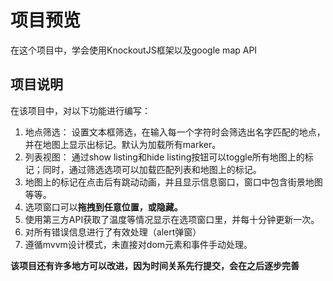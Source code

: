 # 项目预览

在这个项目中，学会使用KnockoutJS框架以及google map API


## 项目说明

在该项目中，对以下功能进行编写：

1. 地点筛选： 设置文本框筛选，在输入每一个字符时会筛选出名字匹配的地点，并在地图上显示出标记。默认为加载所有marker。
2. 列表视图： 通过show listing和hide listing按钮可以toggle所有地图上的标记；同时，通过筛选选项可以加载匹配列表和地图上的标记。
3. 地图上的标记在点击后有跳动动画，并且显示信息窗口，窗口中包含街景地图等等。
4. 选项窗口可以<strong>拖拽到任意位置，或隐藏。</strong>
5. 使用第三方API获取了温度等情况显示在选项窗口里，并每十分钟更新一次。
6. 对所有错误信息进行了有效处理（alert弹窗）
7. 遵循mvvm设计模式，未直接对dom元素和事件手动处理。

<strong>该项目还有许多地方可以改进，因为时间关系先行提交，会在之后逐步完善</strong>
